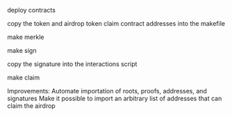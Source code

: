 deploy contracts

copy the token and airdrop token claim contract addresses into the makefile

make merkle

make sign

copy the signature into the interactions script

make claim


Improvements: 
Automate importation of roots, proofs, addresses, and signatures
Make it possible to import an arbitrary list of addresses that can claim the airdrop
